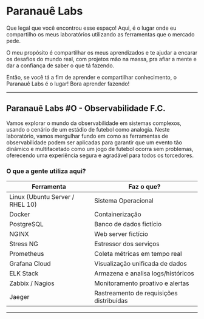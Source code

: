 # Paranauê Labs

Que legal que você encontrou esse espaço! Aqui, é o lugar onde eu compartilho os meus laboratórios utilizando as ferramentas que o mercado pede.

O meu propósito é compartilhar os meus aprendizados e te ajudar a encarar os desafios do mundo real, com projetos mão na massa, pra afiar a mente e dar a confiança de saber o que tá fazendo.

Então, se você tá a fim de aprender e compartilhar conhecimento, o Paranauê Labs é o lugar! Bora aprender fazendo!
___________________________________________________________________________________________________________________________________________________________________

## Paranauê Labs #O - Observabilidade F.C.
Vamos explorar o mundo da observabilidade em sistemas complexos, usando o cenário de um estádio de futebol como analogia. Neste laboratório, vamos mergulhar fundo em como as ferramentas de observabilidade podem ser aplicadas para garantir que um evento tão dinâmico e multifacetado como um jogo de futebol ocorra sem problemas, oferecendo uma experiência segura e agradável para todos os torcedores.

### O que a gente utiliza aqui?

| Ferramenta   | Faz o que? |
|--------|-------|
| Linux (Ubuntu Server / RHEL 10)  | Sistema Operacional    |
| Docker  | Containerização   |
| PostgreSQL  | Banco de dados fictício   |
| NGINX  | Web server fictício   |
| Stress NG  | Estressor dos serviços   |
| Prometheus    | Coleta métricas em tempo real    |
| Grafana Cloud  | Visualização unificada de dados    |
| ELK Stack    | Armazena e analisa logs/históricos    |
| Zabbix / Nagios | Monitoramento proativo e alertas    |
| Jaeger  | Rastreamento de requisições distribuídas   |
___________________________________________________________________________________________________________________________________________________________________
